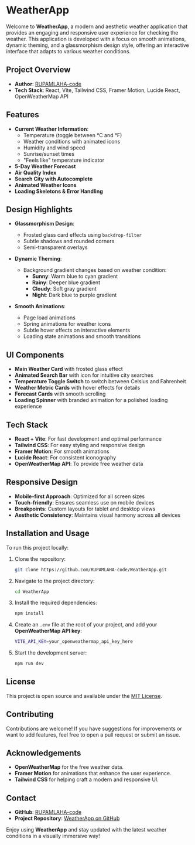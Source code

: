 # WeatherApp

Welcome to **WeatherApp**, a modern and aesthetic weather application that provides an engaging and responsive user experience for checking the weather. This application is developed with a focus on smooth animations, dynamic theming, and a glassmorphism design style, offering an interactive interface that adapts to various weather conditions.

## Project Overview

- **Author**: [RUPAMLAHA-code](https://github.com/RUPAMLAHA-code)
- **Tech Stack**: React, Vite, Tailwind CSS, Framer Motion, Lucide React, OpenWeatherMap API

## Features

- **Current Weather Information**:
  - Temperature (toggle between °C and °F)
  - Weather conditions with animated icons
  - Humidity and wind speed
  - Sunrise/sunset times
  - "Feels like" temperature indicator
- **5-Day Weather Forecast**
- **Air Quality Index**
- **Search City with Autocomplete**
- **Animated Weather Icons**
- **Loading Skeletons & Error Handling**

## Design Highlights

- **Glassmorphism Design**:

  - Frosted glass card effects using `backdrop-filter`
  - Subtle shadows and rounded corners
  - Semi-transparent overlays

- **Dynamic Theming**:

  - Background gradient changes based on weather condition:
    - **Sunny**: Warm blue to cyan gradient
    - **Rainy**: Deeper blue gradient
    - **Cloudy**: Soft gray gradient
    - **Night**: Dark blue to purple gradient

- **Smooth Animations**:

  - Page load animations
  - Spring animations for weather icons
  - Subtle hover effects on interactive elements
  - Loading state animations and smooth transitions

## UI Components

- **Main Weather Card** with frosted glass effect
- **Animated Search Bar** with icon for intuitive city searches
- **Temperature Toggle Switch** to switch between Celsius and Fahrenheit
- **Weather Metric Cards** with hover effects for details
- **Forecast Cards** with smooth scrolling
- **Loading Spinner** with branded animation for a polished loading experience

## Tech Stack

- **React + Vite**: For fast development and optimal performance
- **Tailwind CSS**: For easy styling and responsive design
- **Framer Motion**: For smooth animations
- **Lucide React**: For consistent iconography
- **OpenWeatherMap API**: To provide free weather data

## Responsive Design

- **Mobile-first Approach**: Optimized for all screen sizes
- **Touch-friendly**: Ensures seamless use on mobile devices
- **Breakpoints**: Custom layouts for tablet and desktop views
- **Aesthetic Consistency**: Maintains visual harmony across all devices

## Installation and Usage

To run this project locally:

1. Clone the repository:
   ```bash
   git clone https://github.com/RUPAMLAHA-code/WeatherApp.git
   ```
2. Navigate to the project directory:
   ```bash
   cd WeatherApp
   ```
3. Install the required dependencies:
   ```bash
   npm install
   ```
4. Create an `.env` file at the root of your project, and add your **OpenWeatherMap API key**:
   ```bash
   VITE_API_KEY=your_openweathermap_api_key_here
   ```
5. Start the development server:
   ```bash
   npm run dev
   ```

## License

This project is open source and available under the [MIT License](LICENSE).

## Contributing

Contributions are welcome! If you have suggestions for improvements or want to add features, feel free to open a pull request or submit an issue.

## Acknowledgements

- **OpenWeatherMap** for the free weather data.
- **Framer Motion** for animations that enhance the user experience.
- **Tailwind CSS** for helping craft a modern and responsive UI.

## Contact

- **GitHub**: [RUPAMLAHA-code](https://github.com/RUPAMLAHA-code)
- **Project Repository**: [WeatherApp on GitHub](https://github.com/RUPAMLAHA-code/WeatherApp)

Enjoy using **WeatherApp** and stay updated with the latest weather conditions in a visually immersive way!

